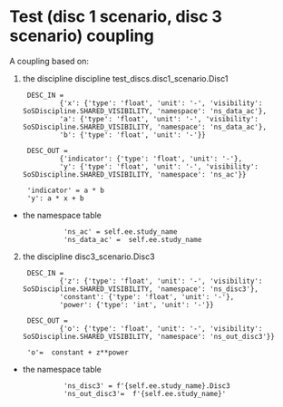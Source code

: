 # Test (disc 1 scenario, disc 3 scenario) coupling
A coupling based on:

1) the discipline discipline test_discs.disc1_scenario.Disc1

		DESC_IN = 
				{'x': {'type': 'float', 'unit': '-', 'visibility': SoSDiscipline.SHARED_VISIBILITY, 'namespace': 'ns_data_ac'},
				'a': {'type': 'float', 'unit': '-', 'visibility': SoSDiscipline.SHARED_VISIBILITY, 'namespace': 'ns_data_ac'},
				'b': {'type': 'float', 'unit': '-'}}

		DESC_OUT =
				{'indicator': {'type': 'float', 'unit': '-'},
				'y': {'type': 'float', 'unit': '-', 'visibility': SoSDiscipline.SHARED_VISIBILITY, 'namespace': 'ns_ac'}}
	
		'indicator' = a * b
		'y': a * x + b
- the namespace table 

				'ns_ac' = self.ee.study_name
				'ns_data_ac' =  self.ee.study_name


2) the discipline disc3_scenario.Disc3

		DESC_IN = 
				{'z': {'type': 'float', 'unit': '-', 'visibility': SoSDiscipline.SHARED_VISIBILITY, 'namespace': 'ns_disc3'},
				'constant': {'type': 'float', 'unit': '-'},
				'power': {'type': 'int', 'unit': '-'}}

		DESC_OUT =
				{'o': {'type': 'float', 'unit': '-', 'visibility': SoSDiscipline.SHARED_VISIBILITY, 'namespace': 'ns_out_disc3'}}
	
		'o'=  constant + z**power
		
- the namespace table 

				'ns_disc3' = f'{self.ee.study_name}.Disc3
				'ns_out_disc3'=  f'{self.ee.study_name}'